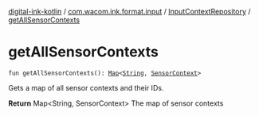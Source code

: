 [digital-ink-kotlin](../../index.md) / [com.wacom.ink.format.input](../index.md) / [InputContextRepository](index.md) / [getAllSensorContexts](./get-all-sensor-contexts.md)

# getAllSensorContexts

`fun getAllSensorContexts(): `[`Map`](https://kotlinlang.org/api/latest/jvm/stdlib/kotlin.collections/-map/index.html)`<`[`String`](https://kotlinlang.org/api/latest/jvm/stdlib/kotlin/-string/index.html)`, `[`SensorContext`](../-sensor-context/index.md)`>`

Gets a map of all sensor contexts and their IDs.

**Return**
Map&lt;String, SensorContext&gt; The map of sensor contexts


